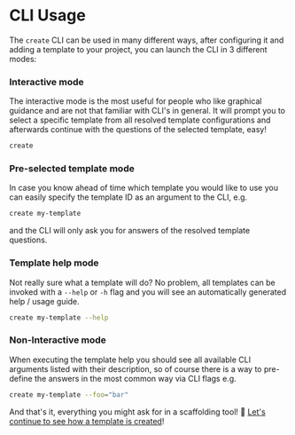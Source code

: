 # CLI Usage

The `create` CLI can be used in many different ways, after configuring it and adding a template to your project, you can launch the CLI in 3 different modes:

### Interactive mode
The interactive mode is the most useful for people who like graphical guidance and are not that familiar with CLI's in general. It will prompt you to select a specific template from all resolved template configurations and afterwards continue with the questions of the selected template, easy!

```sh
create
```

### Pre-selected template mode
In case you know ahead of time which template you would like to use you can easily specify the template ID as an argument to the CLI, e.g.

```sh
create my-template
```

and the CLI will only ask you for answers of the resolved template questions.

### Template help mode
Not really sure what a template will do? No problem, all templates can be invoked with a `--help` or `-h` flag and you will see an automatically generated help / usage guide.

```sh
create my-template --help
```

### Non-Interactive mode
When executing the template help you should see all available CLI arguments listed with their description, so of course there is a way to pre-define the answers in the most common way via CLI flags e.g.

```sh
create my-template --foo="bar"
```

And that's it, everything you might ask for in a scaffolding tool! :rocket: [Let's continue to see how a template is created](/docs/templates/CreatingTemplates.md)!
